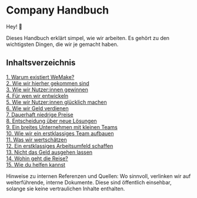 # Company Handbuch

Hey! 👋

Dieses Handbuch erklärt simpel, wie wir arbeiten. Es gehört zu den wichtigsten Dingen, die wir je gemacht haben.

## Inhaltsverzeichnis

[1. Warum existiert WeMake?](../handbuch/1.md)  
[2. Wie wir hierher gekommen sind](../handbuch/2.md)  
[3. Wie wir Nutzer:innen gewinnen](../handbuch/3.md)  
[4. Für wen wir entwickeln](../handbuch/4.md)  
[5. Wie wir Nutzer:innen glücklich machen](../handbuch/5.md)  
[6. Wie wir Geld verdienen](../handbuch/6.md)  
[7. Dauerhaft niedrige Preise](../handbuch/7.md)  
[8. Entscheidung über neue Lösungen](../handbuch/8.md)  
[9. Ein breites Unternehmen mit kleinen Teams](../handbuch/9.md)  
[10. Wie wir ein erstklassiges Team aufbauen](../handbuch/10.md)  
[11. Was wir wertschätzen](../handbuch/11.md)  
[12. Ein erstklassiges Arbeitsumfeld schaffen](../handbuch/12.md)  
[13. Nicht das Geld ausgehen lassen](../handbuch/13.md)  
[14. Wohin geht die Reise?](../handbuch/14.md)  
[15. Wie du helfen kannst](../handbuch/15.md)

Hinweise zu internen Referenzen und Quellen: Wo sinnvoll, verlinken wir auf weiterführende, interne Dokumente. Diese sind öffentlich einsehbar, solange sie keine vertraulichen Inhalte enthalten.
